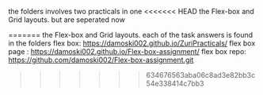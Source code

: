 the folders involves two practicals in one
<<<<<<< HEAD
 the Flex-box and Grid layouts. but are seperated now
 
=======
 the Flex-box and Grid layouts.
 each of the task answers is found in the folders
flex box: https://damoski002.github.io/ZuriPracticals/
flex box page :  https://damoski002.github.io/Flex-box-assignment/
flex box repo:  https://github.com/damoski002/Flex-box-assignment.git
>>>>>>> 634676563aba06c8ad3e82bb3c54e338414c7bb3

